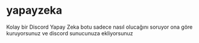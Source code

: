 # yapayzeka

Kolay bir Discord Yapay Zeka botu sadece nasıl olucağını soruyor ona göre kuruyorsunuz ve discord sunucunuza ekliyorsunuz 
